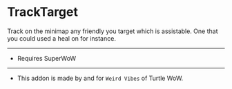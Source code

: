 TrackTarget
===

Track on the minimap any friendly you target which is assistable. One that you could used a heal on for instance.
___
* Requires SuperWoW  
___
* This addon is made by and for `Weird Vibes` of Turtle WoW.  